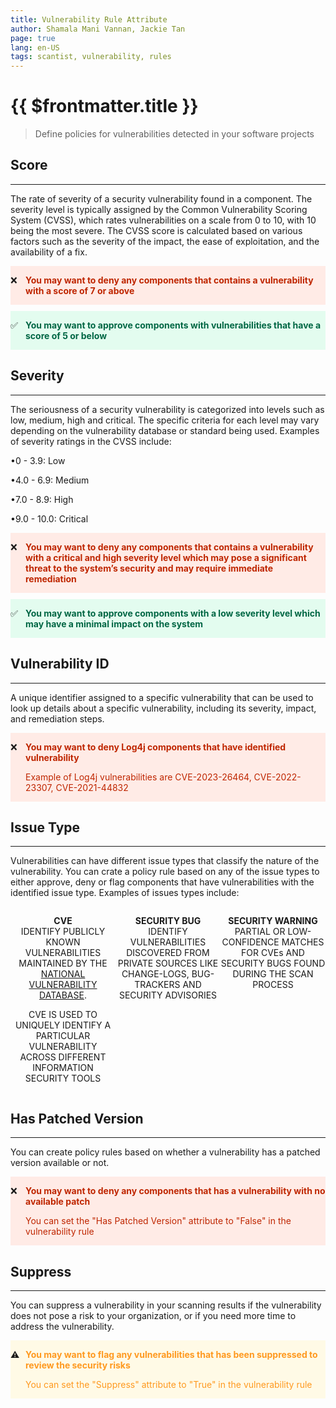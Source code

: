 ```yaml
---
title: Vulnerability Rule Attribute
author: Shamala Mani Vannan, Jackie Tan
page: true
lang: en-US
tags: scantist, vulnerability, rules
---
```


<ClientOnly>

# {{ $frontmatter.title }}

> Define policies for vulnerabilities detected in your software projects

## Score

<hr class="thick" />

The rate of severity of a security vulnerability found in a component. The severity level is typically assigned by the Common Vulnerability Scoring System (CVSS), which rates vulnerabilities on a scale from 0 to 10, with 10 being the most severe. The CVSS score is calculated based on various factors such as the severity of the impact, the ease of exploitation, and the availability of a fix. 

<div style="display: flex; background-color: #FFEBE6;">

<div style="flex: 0.05; ">

&#10060;

</div>

<div style="flex: 1; ">

<div style="color: #BF2600; font-weight: bold;">

You may want to deny any components that contains a vulnerability with a score of 7 or above

</div>

</div> 

</div>



<div style="display: flex; background-color: #E3FCEF; margin-top: 10px">

<div style="flex: 0.05; ">

:white_check_mark:

</div>

<div style="flex: 1; ">

<div style="color: #006644; font-weight: bold;">

You may want to approve components with vulnerabilities that have a score of 5 or below 

</div>

</div> 

</div>

## Severity

<hr class="thick" />

The seriousness of a security vulnerability is categorized into levels such as low, medium, high and critical. The specific criteria for each level may vary depending on the vulnerability database or standard being used. Examples of severity ratings in the CVSS include:

&#x2022;0 - 3.9: Low 

&#x2022;4.0 - 6.9: Medium 

&#x2022;7.0 - 8.9: High

&#x2022;9.0 - 10.0: Critical 

<div style="display: flex; background-color: #FFEBE6;">

<div style="flex: 0.05; ">

&#10060;

</div>

<div style="flex: 1; ">

<div style="color: #BF2600; font-weight: bold;">

You may want to deny any components that contains a vulnerability with a critical and high severity level which may pose a significant threat to the system’s security and may require immediate remediation

</div>

</div> 

</div>



<div style="display: flex; background-color: #E3FCEF; margin-top: 10px">

<div style="flex: 0.05; ">

:white_check_mark:

</div>

<div style="flex: 1; ">

<div style="color: #006644; font-weight: bold;">

You may want to approve components with a low severity level which may have a minimal impact on the system

</div>

</div> 

</div>


## Vulnerability ID

<hr class="thick" />

A unique identifier assigned to a specific vulnerability that can be used to look up details about a specific vulnerability, including its severity, impact, and remediation steps. 

<div style="display: flex; background-color: #FFEBE6;">

<div style="flex: 0.05; ">

&#10060;

</div>

<div style="flex: 1; ">

<div style="color: #BF2600; font-weight: bold;">

You may want to deny Log4j components that have identified vulnerability

</div>

<span style="color: #BF2600;">

Example of Log4j vulnerabilities are CVE-2023-26464, CVE-2022-23307, CVE-2021-44832

</span>

</div> 

</div>


## Issue Type

<hr class="thick" />

Vulnerabilities can have different issue types that classify the nature of the vulnerability. You can crate a policy rule based on any of the issue types to either approve, deny or flag components that have vulnerabilities with the identified issue type. Examples of issues types include:

<div style="display: flex;">

<div style="flex: 1; text-align: center;">

<span>

**CVE**<br>
IDENTIFY PUBLICLY KNOWN VULNERABILITIES MAINTAINED BY THE [NATIONAL VULNERABILITY DATABASE](https://nvd.nist.gov/).

CVE IS USED TO UNIQUELY IDENTIFY A PARTICULAR VULNERABILITY ACROSS DIFFERENT INFORMATION SECURITY TOOLS<br>

</span>

</div>

<div style="flex: 1; text-align: center;">

<span>

**SECURITY BUG**<br>
IDENTIFY VULNERABILITIES DISCOVERED FROM PRIVATE SOURCES LIKE CHANGE-LOGS, BUG-TRACKERS AND SECURITY ADVISORIES<br>

</span>

</div>

<div style="flex: 1; text-align: center;">

<span>

**SECURITY WARNING**<br>
PARTIAL OR LOW-CONFIDENCE MATCHES FOR CVEs AND SECURITY BUGS FOUND DURING THE SCAN PROCESS

</span>

</div>

</div>

## Has Patched Version

<hr class="thick" />

You can create policy rules based on whether a vulnerability has a patched version available or not. 

<div style="display: flex; background-color: #FFEBE6;">

<div style="flex: 0.05; ">

&#10060;

</div>

<div style="flex: 1; ">

<div style="color: #BF2600; font-weight: bold;">

You may want to deny any components that has a vulnerability with no available patch

</div>

<span style="color: #BF2600;">

You can set the "Has Patched Version" attribute to "False" in the vulnerability rule

</span>

</div> 

</div>

## Suppress

<hr class="thick" />

You can suppress a vulnerability in your scanning results if the vulnerability does not pose a risk to your organization, or if you need more time to address the vulnerability. 

<div style="display: flex; background-color: #FFFAE6;">

<div style="flex: 0.05; ">

&#9888;

</div>

<div style="flex: 1; ">

<div style="color: #FF991F; font-weight: bold;">

You may want to flag any vulnerabilities that has been suppressed to review the security risks

</div>

<span style="color: #FF991F;">

You can set the "Suppress" attribute to "True" in the vulnerability rule

</span>

</div> 

</div>


</ClientOnly>